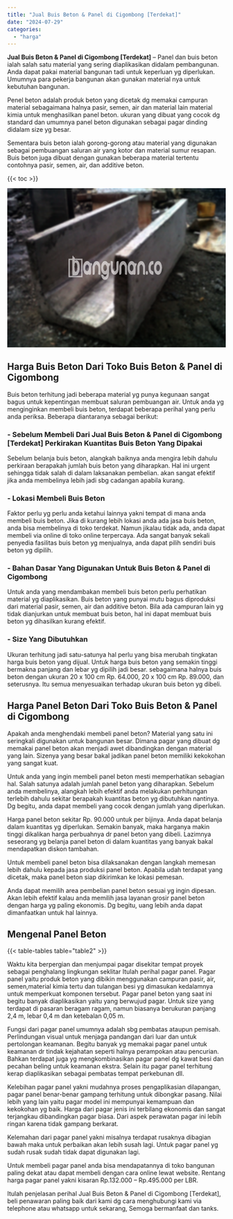```yaml
---
title: "Jual Buis Beton & Panel di Cigombong [Terdekat]"
date: "2024-07-29"
categories: 
  - "harga"
---
```


**Jual Buis Beton & Panel di Cigombong \[Terdekat\]** – Panel dan buis beton ialah salah satu material yang sering diaplikasikan didalam pembangunan. Anda dapat pakai material bangunan tadi untuk keperluan yg diperlukan. Umumnya para pekerja bangunan akan gunakan material nya untuk kebutuhan bangunan.

Penel beton adalah produk beton yang dicetak dg memakai campuran material sebagaimana halnya pasir, semen, air dan material lain material kimia untuk menghasilkan panel beton. ukuran yang dibuat yang cocok dg standard dan umumnya panel beton digunakan sebagai pagar dinding didalam size yg besar.

Sementara buis beton ialah gorong-gorong atau material yang digunakan sebagai pembuangan saluran air yang kotor dan material sumur resapan. Buis beton juga dibuat dengan gunakan beberapa material tertentu contohnya pasir, semen, air, dan additive beton.

{{< toc >}}

![Jual Buis Beton & Panel di Cigombong [Terdekat]](/images/jual-panel-buis-beton-murah-34.png)

## Harga Buis Beton Dari Toko Buis Beton & Panel di Cigombong

Buis beton terhitung jadi beberapa material yg punya kegunaan sangat bagus untuk kepentingan membuat saluran pembuangan air. Untuk anda yg menginginkan membeli buis beton, terdapat beberapa perihal yang perlu anda periksa. Beberapa diantaranya sebagai berikut:

### \- Sebelum Membeli Dari Jual Buis Beton & Panel di Cigombong \[Terdekat\] Perkirakan Kuantitas Buis Beton Yang Dipakai

Sebelum belanja buis beton, alangkah baiknya anda mengira lebih dahulu perkiraan berapakah jumlah buis beton yang diharapkan. Hal ini urgent sehingga tidak salah di dalam laksanakan pembelian. akan sangat efektif jika anda membelinya lebih jadi sbg cadangan apabila kurang.

### \- Lokasi Membeli Buis Beton

Faktor perlu yg perlu anda ketahui lainnya yakni tempat di mana anda membeli buis beton. Jika di kurang lebih lokasi anda ada jasa buis beton, anda bisa membelinya di toko terdekat. Namun jikalau tidak ada, anda dapat membeli via online di toko online terpercaya. Ada sangat banyak sekali penyedia fasilitas buis beton yg menjualnya, anda dapat pilih sendiri buis beton yg dipilih.

### \- Bahan Dasar Yang Digunakan Untuk Buis Beton & Panel di Cigombong

Untuk anda yang mendambakan membeli buis beton perlu perhatikan material yg diaplikasikan. Buis beton yang punyai mutu bagus diproduksi dari material pasir, semen, air dan additive beton. Bila ada campuran lain yg tidak dianjurkan untuk membuat buis beton, hal ini dapat membuat buis beton yg dihasilkan kurang efektif.

### \- Size Yang Dibutuhkan

Ukuran terhitung jadi satu-satunya hal perlu yang bisa merubah tingkatan harga buis beton yang dijual. Untuk harga buis beton yang semakin tinggi bermakna panjang dan lebar yg dipilih jadi besar. sebagaimana halnya buis beton dengan ukuran 20 x 100 cm Rp. 64.000, 20 x 100 cm Rp. 89.000, dan seterusnya. Itu semua menyesuaikan terhadap ukuran buis beton yg dibeli.

## Harga Panel Beton Dari Toko Buis Beton & Panel di Cigombong

Apakah anda menghendaki membeli panel beton? Material yang satu ini seringkali digunakan untuk bangunan besar. Dimana pagar yang dibuat dg memakai panel beton akan menjadi awet dibandingkan dengan material yang lain. Sizenya yang besar bakal jadikan panel beton memiliki kekokohan yang sangat kuat.

Untuk anda yang ingin membeli panel beton mesti memperhatikan sebagian hal. Salah satunya adalah jumlah panel beton yang diharapkan. Sebelum anda membelinya, alangkah lebih efektif anda melakukan perhitungan terlebih dahulu sekitar berapakah kuantitas beton yg dibutuhkan nantinya. Dg begitu, anda dapat membeli yang cocok dengan jumlah yang diperlukan.

Harga panel beton sekitar Rp. 90.000 untuk per bijinya. Anda dapat belanja dalam kuantitas yg diperlukan. Semakin banyak, maka harganya makin tinggi dikalikan harga perbuahnya dr panel beton yang dibeli. Lazimnya seseorang yg belanja panel beton di dalam kuantitas yang banyak bakal mendapatkan diskon tambahan.

Untuk membeli panel beton bisa dilaksanakan dengan langkah memesan lebih dahulu kepada jasa produksi panel beton. Apabila udah terdapat yang dicetak, maka panel beton siap dikirimkan ke lokasi pemesan.

Anda dapat memilih area pembelian panel beton sesuai yg ingin dipesan. Akan lebih efektif kalau anda memilih jasa layanan grosir panel beton dengan harga yg paling ekonomis. Dg begitu, uang lebih anda dapat dimanfaatkan untuk hal lainnya.

## Mengenal Panel Beton

{{< table-tables table="table2" >}}

Waktu kita berpergian dan menjumpai pagar disekitar tempat proyek sebagai penghalang lingkungan seklitar Itulah perihal pagar panel. Pagar panel yaitu produk beton yang dibikin menggunakan campuran pasir, air, semen,material kimia tertu dan tulangan besi yg dimasukan kedalamnya untuk memperkuat komponen tersebut. Pagar panel beton yang saat ini begitu banyak diaplikasikan yaitu yang berwujud pagar. Untuk size yang terdapat di pasaran beragam ragam, namun biasanya berukuran panjang 2,4 m, lebar 0,4 m dan ketebalan 0,05 m.

Fungsi dari pagar panel umumnya adalah sbg pembatas ataupun pemisah. Perlindungan visual untuk menjaga pandangan dari luar dan untuk pertolongan keamanan. Begitu banyak yg memakai pagar panel untuk keamanan dr tindak kejahatan seperti halnya perampokan atau pencurian. Bahkan terdapat juga yg mengkombinasikan pagar panel dg kawat besi dan pecahan beling untuk keamanan ekstra. Selain itu pagar panel terhitung kerap diaplikasikan sebagai pembatas tempat perkebunan dll.

Kelebihan pagar panel yakni mudahnya proses pengaplikasian dilapangan, pagar panel benar-benar gampang terhitung untuk dibongkar pasang. Nilai lebih yang lain yaitu pagar model ini mempunyai kemampuan dan kekokohan yg baik. Harga dari pagar jenis ini terbilang ekonomis dan sangat terjangkau dibandingkan pagar biasa. Dari aspek perawatan pagar ini lebih ringan karena tidak gampang berkarat.

Kelemahan dari pagar panel yakni misalnya terdapat rusaknya dibagian bawah maka untuk perbaikan akan lebih susah lagi. Untuk pagar panel yg sudah rusak sudah tidak dapat digunakan lagi.

Untuk membeli pagar panel anda bisa mendapatannya di toko bangunan paling dekat atau dapat membeli dengan cara online lewat website. Rentang harga pagar panel yakni kisaran Rp.132.000 – Rp.495.000 per LBR.

Itulah penjelasan perihal Jual Buis Beton & Panel di Cigombong \[Terdekat\], beli penawaran paling baik dari kami dg cara menghubungi kami via telephone atau whatsapp untuk sekarang, Semoga bermanfaat dan tanks.
